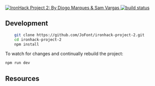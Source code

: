 <p>
  <a href="https://ironhack-project-2.herokuapp.com/">
	<img src="https://raw.githubusercontent.com/JoFont/ironhack-project-2/master/readme-image.png" alt="IronHack Project 2: By Diogo Marques & Sam Vargas">
  </a>
  <a href="https://travis-ci.org/JoFont/ironhack-project-2">
    <img src="https://travis-ci.org/JoFont/ironhack-project-2.svg?branch=master"
         alt="build status">
  </a>
</p>

## Development

```bash
    git clone https://github.com/JoFont/ironhack-project-2.git
    cd ironhack-project-2
    npm install
```
To watch for changes and continually rebuild the project:

```bash
npm run dev
```


## Resources

